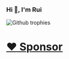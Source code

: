 ### Hi 👋, I'm Rui

![Github trophies](https://github-profile-trophy.vercel.app/?username=ruiromano)

# [:heart: Sponsor](https://github.com/sponsors/ruiromano)

<!--
**RuiRomano/ruiromano** is a ✨ _special_ ✨ repository because its `README.md` (this file) appears on your GitHub profile.

Here are some ideas to get you started:

- 🔭 I’m currently working on ...
- 🌱 I’m currently learning ...
- 👯 I’m looking to collaborate on ...
- 🤔 I’m looking for help with ...
- 💬 Ask me about ...
- 📫 How to reach me: ...
- 😄 Pronouns: ...
- ⚡ Fun fact: ...
-->
